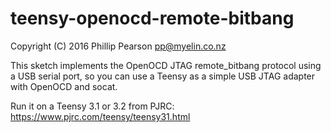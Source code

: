 # teensy-openocd-remote-bitbang

Copyright (C) 2016 Phillip Pearson <pp@myelin.co.nz>

This sketch implements the OpenOCD JTAG remote_bitbang protocol using a USB serial port, so you can use a Teensy as a simple USB JTAG adapter with OpenOCD and socat.

Run it on a Teensy 3.1 or 3.2 from PJRC: https://www.pjrc.com/teensy/teensy31.html
